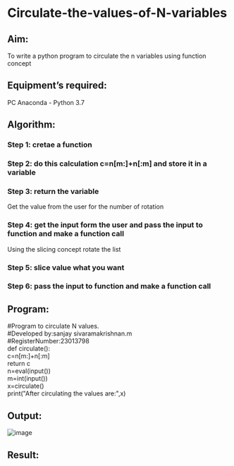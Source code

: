 # Circulate-the-values-of-N-variables
## Aim:
To write a python program to circulate the n variables using function concept
## Equipment’s required:
PC
Anaconda - Python 3.7
## Algorithm: 
### Step 1: cretae a function 
### Step 2: do this calculation c=n[m:]+n[:m] and store it in a variable 
### Step 3: return the variable
Get the value from the user for the number of rotation
### Step 4: get the input form the user and pass the input to function and make a function call
Using the slicing concept rotate the list

### Step 5: slice value what you want 
### Step 6: pass the input to function and make a function call
## Program:
#Program to circulate N values.<br>
#Developed by:sanjay sivaramakrishnan.m <br>
#RegisterNumber:23013798<br>
def circulate():<br>
     c=n[m:]+n[:m]<br>
     return c<br>
n=eval(input())<br>
m=int(input())<br>
x=circulate()<br>
print("After circulating the values are:",x)<br>

## Output:
![image](https://github.com/sanjaysivaramakrishnan/Circulate-the-values-of-N-variables/assets/151629616/f2cb71c2-a4d0-4f5c-83b6-45101e7ea26d)

## Result:
